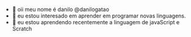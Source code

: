 - 👋 oii meu nome é danilo @danilogatao
- 👀 eu estou interesado em aprender em programar novas linguagens.
- 🌱 eu estou aprendendo recentemente a linguagem de javaScript e Scratch



<!---
danigatao/danigatao is a ✨ special ✨ repository because its `README.md` (this file) appears on your GitHub profile.
You can click the Preview link to take a look at your changes.
--->

